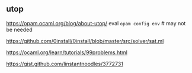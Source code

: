 ## utop

https://opam.ocaml.org/blog/about-utop/
eval `opam config env` # may not be needed

https://github.com/0install/0install/blob/master/src/solver/sat.ml

https://ocaml.org/learn/tutorials/99problems.html

https://gist.github.com/linstantnoodles/3772731
